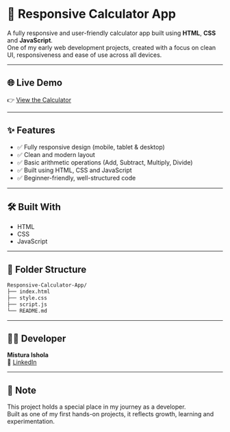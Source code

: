 # 🧮 Responsive Calculator App

A fully responsive and user-friendly calculator app built using **HTML**, **CSS** and **JavaScript**.  
One of my early web development projects, created with a focus on clean UI, responsiveness and ease of use across all devices.

---

## 🌐 Live Demo

👉 [View the Calculator](https://misturadev.github.io/Responsive-Calculator-App/)

---

## ✨ Features

- ✅ Fully responsive design (mobile, tablet & desktop)  
- ✅ Clean and modern layout  
- ✅ Basic arithmetic operations (Add, Subtract, Multiply, Divide)  
- ✅ Built using HTML, CSS and JavaScript  
- ✅ Beginner-friendly, well-structured code

---

## 🛠️ Built With

- HTML  
- CSS  
- JavaScript  

---

## 📁 Folder Structure

```bash
Responsive-Calculator-App/
├── index.html
├── style.css
├── script.js
└── README.md
```

---

## 👩‍💻 Developer

**Mistura Ishola**  
🔗 [LinkedIn](https://www.linkedin.com/in/mistura-ishola)


---

## 💖 Note

This project holds a special place in my journey as a developer.  
Built as one of my first hands-on projects, it reflects growth, learning and experimentation.
